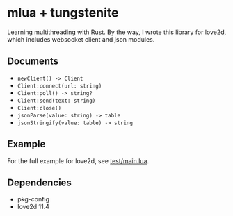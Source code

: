 # mlua + tungstenite

Learning multithreading with Rust. By the way, I wrote this library for love2d, which includes websocket client and json modules.

## Documents
- `newClient() -> Client`
- `Client:connect(url: string)`
- `Client:poll() -> string?`
- `Client:send(text: string)`
- `Client:close()`
- `jsonParse(value: string) -> table`
- `jsonStringify(value: table) -> string`

## Example
For the full example for love2d, see [test/main.lua](test/main.lua).

## Dependencies
- pkg-config
- love2d 11.4

